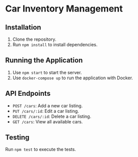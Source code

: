 # Car Inventory Management

## Installation
1. Clone the repository.
2. Run `npm install` to install dependencies.

## Running the Application
1. Use `npm start` to start the server.
2. Use `docker-compose up` to run the application with Docker.

## API Endpoints
- `POST /cars`: Add a new car listing.
- `PUT /cars/:id`: Edit a car listing.
- `DELETE /cars/:id`: Delete a car listing.
- `GET /cars`: View all available cars.

## Testing
Run `npm test` to execute the tests.